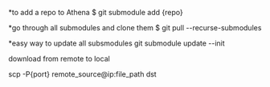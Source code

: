 *to add a repo to Athena
$ git submodule add {repo}

*go through all submodules and clone them
$ git pull --recurse-submodules

*easy way to update all subsmodules
git submodule update --init


download from remote to local

scp -P{port} remote_source@ip:file_path dst
